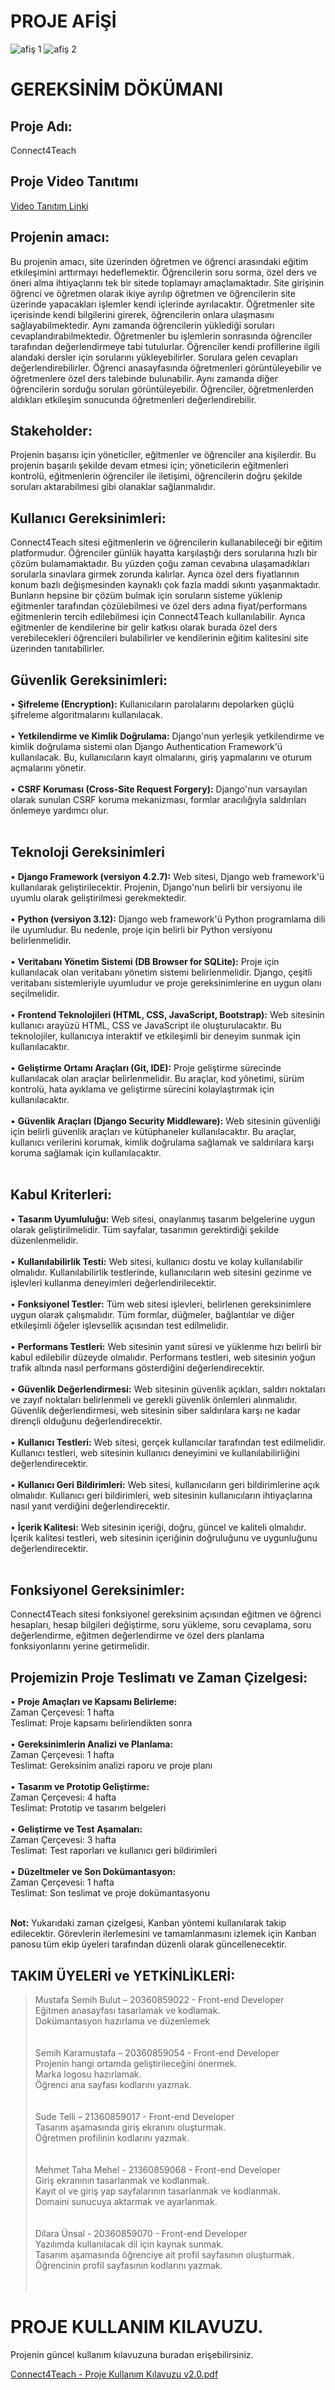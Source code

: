 # PROJE AFİŞİ
![afiş 1](https://github.com/dilarauns/connect4teach/assets/91975311/ad4f1690-024b-4512-98a6-a0e8ec1a3fa2) 
![afiş 2](https://github.com/dilarauns/connect4teach/assets/91975311/33f2a639-1b17-4db0-8d7a-ee7410e7fc83)



# GEREKSİNİM DÖKÜMANI

## **Proje Adı:** <br />
Connect4Teach

## **Proje Video Tanıtımı** <br />
[Video Tanıtım Linki](https://www.youtube.com/watch?v=D49BuBSJvW8)

## **Projenin amacı:** <br />
Bu projenin amacı, site üzerinden öğretmen ve öğrenci arasındaki eğitim etkileşimini arttırmayı hedeflemektir. Öğrencilerin soru sorma, özel ders ve öneri alma ihtiyaçlarını tek bir sitede toplamayı amaçlamaktadır. Site girişinin öğrenci ve öğretmen olarak ikiye ayrılıp öğretmen ve öğrencilerin site üzerinde yapacakları işlemler kendi içlerinde ayrılacaktır. Öğretmenler site içerisinde kendi bilgilerini girerek, öğrencilerin onlara ulaşmasını sağlayabilmektedir. Aynı zamanda öğrencilerin yüklediği soruları cevaplandırabilmektedir. Öğretmenler bu işlemlerin sonrasında öğrenciler tarafından değerlendirmeye tabi tutulurlar.
Öğrenciler kendi profillerine ilgili alandaki dersler için sorularını yükleyebilirler. Sorulara gelen cevapları değerlendirebilirler. Öğrenci anasayfasında öğretmenleri görüntüleyebilir ve öğretmenlere özel ders talebinde bulunabilir. Aynı zamanda diğer öğrencilerin sorduğu soruları görüntüleyebilir. Öğrenciler, öğretmenlerden aldıkları etkileşim sonucunda öğretmenleri değerlendirebilir.

## **Stakeholder:** <br />
 Projenin başarısı için yöneticiler, eğitmenler ve öğrenciler ana kişilerdir. Bu projenin başarılı şekilde devam etmesi için; yöneticilerin eğitmenleri kontrolü, eğitmenlerin öğrenciler ile iletişimi, öğrencilerin doğru şekilde soruları aktarabilmesi gibi olanaklar sağlanmalıdır.

## **Kullanıcı Gereksinimleri:** <br />
Connect4Teach sitesi eğitmenlerin ve öğrencilerin kullanabileceği bir eğitim platformudur. Öğrenciler günlük hayatta karşılaştığı ders sorularına hızlı bir çözüm bulamamaktadır. Bu yüzden çoğu zaman cevabına ulaşamadıkları sorularla sınavlara girmek zorunda kalırlar. Ayrıca özel ders fiyatlarının konum bazlı değişmesinden kaynaklı çok fazla maddi sıkıntı yaşanmaktadır. Bunların hepsine bir çözüm bulmak için soruların sisteme yüklenip eğitmenler tarafından çözülebilmesi ve özel ders adına fiyat/performans eğitmenlerin tercih edilebilmesi için Connect4Teach kullanılabilir. Ayrıca eğitmenler de kendilerine bir gelir katkısı olarak burada özel ders verebilecekleri öğrencileri bulabilirler ve kendilerinin eğitim kalitesini site üzerinden tanıtabilirler.

## **Güvenlik Gereksinimleri:** <br />
•	**Şifreleme (Encryption):** Kullanıcıların parolalarını depolarken güçlü şifreleme algoritmalarını kullanılacak. <br /> <br />
•	**Yetkilendirme ve Kimlik Doğrulama:** Django'nun yerleşik yetkilendirme ve kimlik doğrulama sistemi olan Django Authentication Framework'ü kullanılacak. Bu, kullanıcıların kayıt olmalarını, giriş yapmalarını ve oturum açmalarını yönetir. <br /> <br />
•	**CSRF Koruması (Cross-Site Request Forgery):** Django'nun varsayılan olarak sunulan CSRF koruma mekanizması, formlar aracılığıyla saldırıları önlemeye yardımcı olur. <br /> <br />


## **Teknoloji Gereksinimleri** <br />
•	**Django Framework (versiyon 4.2.7):** Web sitesi, Django web framework'ü kullanılarak geliştirilecektir. Projenin, Django'nun belirli bir versiyonu ile uyumlu olarak geliştirilmesi gerekmektedir. <br /> <br />
•	**Python (versiyon 3.12):** Django web framework'ü Python programlama dili ile uyumludur. Bu nedenle, proje için belirli bir Python versiyonu belirlenmelidir. <br /> <br />
•	**Veritabanı Yönetim Sistemi (DB Browser for SQLite):** Proje için kullanılacak olan veritabanı yönetim sistemi belirlenmelidir. Django, çeşitli veritabanı sistemleriyle uyumludur ve proje gereksinimlerine en uygun olanı seçilmelidir. <br /> <br />
•	**Frontend Teknolojileri (HTML, CSS, JavaScript, Bootstrap):** Web sitesinin kullanıcı arayüzü HTML, CSS ve JavaScript ile oluşturulacaktır. Bu teknolojiler, kullanıcıya interaktif ve etkileşimli bir deneyim sunmak için kullanılacaktır. <br /> <br />
•	**Geliştirme Ortamı Araçları (Git, IDE):** Proje geliştirme sürecinde kullanılacak olan araçlar belirlenmelidir. Bu araçlar, kod yönetimi, sürüm kontrolü, hata ayıklama ve geliştirme sürecini kolaylaştırmak için kullanılacaktır. <br /> <br />
•	**Güvenlik Araçları (Django Security Middleware):** Web sitesinin güvenliği için belirli güvenlik araçları ve kütüphaneler kullanılacaktır. Bu araçlar, kullanıcı verilerini korumak, kimlik doğrulama sağlamak ve saldırılara karşı koruma sağlamak için kullanılacaktır. <br /> <br />


## **Kabul Kriterleri:** <br />
•	**Tasarım Uyumluluğu:** Web sitesi, onaylanmış tasarım belgelerine uygun olarak geliştirilmelidir. Tüm sayfalar, tasarımın gerektirdiği şekilde düzenlenmelidir. <br /> <br />
•	**Kullanılabilirlik Testi:** Web sitesi, kullanıcı dostu ve kolay kullanılabilir olmalıdır. Kullanılabilirlik testlerinde, kullanıcıların web sitesini gezinme ve işlevleri kullanma deneyimleri değerlendirilecektir. <br /> <br />
•	**Fonksiyonel Testler:** Tüm web sitesi işlevleri, belirlenen gereksinimlere uygun olarak çalışmalıdır. Tüm formlar, düğmeler, bağlantılar ve diğer etkileşimli öğeler işlevsellik açısından test edilmelidir. <br /> <br />
•	**Performans Testleri:** Web sitesinin yanıt süresi ve yüklenme hızı belirli bir kabul edilebilir düzeyde olmalıdır. Performans testleri, web sitesinin yoğun trafik altında nasıl performans gösterdiğini değerlendirecektir. <br /> <br />
•	**Güvenlik Değerlendirmesi:** Web sitesinin güvenlik açıkları, saldırı noktaları ve zayıf noktaları belirlenmeli ve gerekli güvenlik önlemleri alınmalıdır. Güvenlik değerlendirmesi, web sitesinin siber saldırılara karşı ne kadar dirençli olduğunu değerlendirecektir. <br /> <br />
•	**Kullanıcı Testleri:** Web sitesi, gerçek kullanıcılar tarafından test edilmelidir. Kullanıcı testleri, web sitesinin kullanıcı deneyimini ve kullanılabilirliğini değerlendirecektir. <br /> <br />
•	**Kullanıcı Geri Bildirimleri:** Web sitesi, kullanıcıların geri bildirimlerine açık olmalıdır. Kullanıcı geri bildirimleri, web sitesinin kullanıcıların ihtiyaçlarına nasıl yanıt verdiğini değerlendirecektir. <br /> <br />
•	**İçerik Kalitesi:** Web sitesinin içeriği, doğru, güncel ve kaliteli olmalıdır. İçerik kalitesi testleri, web sitesinin içeriğinin doğruluğunu ve uygunluğunu değerlendirecektir. <br /> <br />


## **Fonksiyonel Gereksinimler:** <br />
Connect4Teach sitesi fonksiyonel gereksinim açısından eğitmen ve öğrenci hesapları, hesap bilgileri değiştirme, soru yükleme, soru cevaplama, soru değerlendirme, eğitmen değerlendirme ve özel ders planlama fonksiyonlarını yerine getirmelidir. <br />

## Projemizin Proje Teslimatı ve Zaman Çizelgesi: <br />
•	**Proje Amaçları ve Kapsamı Belirleme:** <br />
Zaman Çerçevesi: 1 hafta <br />
Teslimat: Proje kapsamı belirlendikten sonra <br /> <br />
•	**Gereksinimlerin Analizi ve Planlama:** <br />
Zaman Çerçevesi: 1 hafta <br />
Teslimat: Gereksinim analizi raporu ve proje planı <br /> <br />
•	**Tasarım ve Prototip Geliştirme:** <br />
Zaman Çerçevesi: 4 hafta <br />
Teslimat: Prototip ve tasarım belgeleri <br /> <br />
•	**Geliştirme ve Test Aşamaları:** <br />
Zaman Çerçevesi: 3 hafta <br />
Teslimat: Test raporları ve kullanıcı geri bildirimleri <br /> <br />
•	**Düzeltmeler ve Son Dokümantasyon:** <br />
Zaman Çerçevesi: 1 hafta <br />
Teslimat: Son teslimat ve proje dokümantasyonu <br /> <br />

**Not:** Yukarıdaki zaman çizelgesi, Kanban yöntemi kullanılarak takip edilecektir. Görevlerin ilerlemesini ve tamamlanmasını izlemek için Kanban panosu tüm ekip üyeleri tarafından düzenli olarak güncellenecektir. <br />


## **TAKIM ÜYELERİ ve YETKİNLİKLERİ:**
> Mustafa Semih Bulut – 20360859022 - Front-end Developer <br />
Eğitmen anasayfası tasarlamak ve kodlamak.<br />
Dokümantasyon hazırlama ve düzenlemek<br /><br /><br />
> Semih Karamustafa – 20360859054 - Front-end Developer <br /> 
Projenin hangi ortamda geliştirileceğini önermek.<br />
Marka logosu hazırlamak.<br />
Öğrenci ana sayfası kodlarını yazmak.<br /><br /><br />
> Sude Telli – 21360859017 - Front-end Developer <br />
Tasarım aşamasında giriş ekranını oluşturmak.<br />
Öğretmen profilinin kodlarını yazmak.<br /><br /><br />
> Mehmet Taha Mehel - 21360859068 - Front-end Developer <br />
Giriş ekranının tasarlanmak ve kodlanmak.<br />
Kayıt ol ve giriş yap sayfalarının tasarlanmak ve kodlanmak.<br />
Domaini sunucuya aktarmak ve ayarlanmak.<br /><br /><br />
> Dilara Ünsal - 20360859070 - Front-end Developer <br />
Yazılımda kullanılacak dil için kaynak sunmak.<br />
Tasarım aşamasında öğrenciye ait profil sayfasının oluşturmak.<br />
Öğrencinin profil sayfasının kodlarını yazmak.<br /> <br /> <br />



# PROJE KULLANIM KILAVUZU.
Projenin güncel kullanım kılavuzuna buradan erişebilirsiniz. <br />

[Connect4Teach - Proje Kullanım Kılavuzu v2.0.pdf](https://github.com/dilarauns/connect4teach/files/15444226/Takim.11-.Proje.Kullanim.Kilavuzu.v2.0.pdf)
